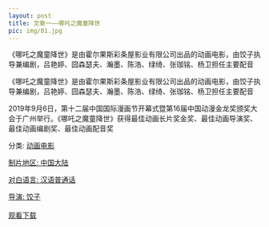 ```yaml
---
layout: post
title: 文章一——哪吒之魔童降世
pic: img/01.jpg
---
```


<p class="tm-margin-b-p">《哪吒之魔童降世》是由霍尔果斯彩条屋影业有限公司出品的动画电影，由饺子执导兼编剧，吕艳婷、囧森瑟夫、瀚墨、陈浩、绿绮、张珈铭、杨卫担任主要配音</p>
<p class="tm-margin-b-p">《哪吒之魔童降世》是由霍尔果斯彩条屋影业有限公司出品的动画电影，由饺子执导兼编剧，吕艳婷、囧森瑟夫、瀚墨、陈浩、绿绮、张珈铭、杨卫担任主要配音</p>
<p class="tm-margin-b-p">2019年9月6日，第十二届中国国际漫画节开幕式暨第16届中国动漫金龙奖颁奖大会于广州举行。《哪吒之魔童降世》获得最佳动画长片奖金奖、最佳动画导演奖、最佳动画编剧奖、最佳动画配音奖</p> 
<p class="tm-blue-text tm-margin-b-s">分类: <a href="#" class="tm-blue-text">动画电影
<p class="tm-blue-text tm-margin-b-s">制片地区: <a href="#" class="tm-blue-text">中国大陆
<p class="tm-blue-text tm-margin-b-s">对白语言: 
<a href="#" class="tm-blue-text">汉语普通话
<p class="tm-blue-text tm-margin-b-s">导演: 
<a href="" class="tm-blue-text">饺子<br><br>
<a href="https://www.baidu.com/link?url=EuTglpVuTwKjgWB-o0qBYfrsTb0AjNQZoSRuFXTUmreW1A--SchEfjBXJtwe51_M8S-I5M8RxD3vHqSI77wPVEMgWP9QYVeorHj98gW5glvgZmk04MhgZeLBenwXeGzw&wd=&eqid=a4c6fb6e0007b9f4000000065dd55886" class="tm-btn tm-btn-gray tm-margin-r-20 tm-margin-b-s">观看<a href="#" class="tm-btn tm-btn-blue">下载